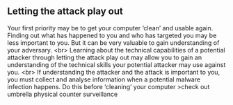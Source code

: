 
## Letting the attack play out

Your first priority may be to get your computer ‘clean’ and usable again. Finding out what has happened to you and who has targeted you may be less important to you. But it can be very valuable to gain understanding of your adversary.
&lt;br&gt;
Learning about the technical capabilities of a potential attacker through letting the attack play out may allow you to gain an understanding of the technical skills your potential attacker may use against you.
&lt;br&gt;
If understanding the attacker and the attack is important to you, you must collect and analyse information when a potential malware infection happens. Do this before ‘cleaning’ your computer
&gt;check out umbrella physical counter surveillance
